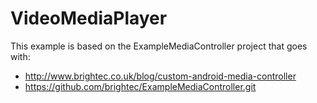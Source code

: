 VideoMediaPlayer
======================

This example is based on the ExampleMediaController project that goes with:
- http://www.brightec.co.uk/blog/custom-android-media-controller
- https://github.com/brightec/ExampleMediaController.git
